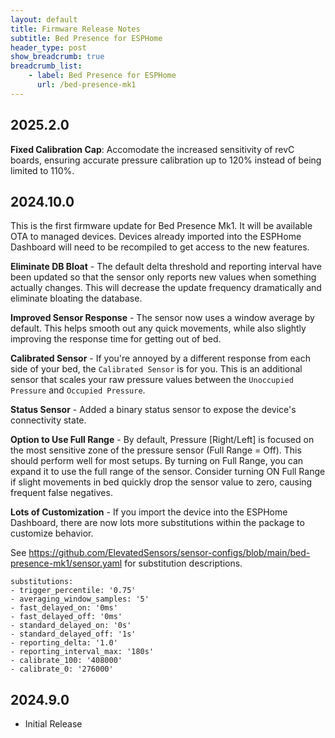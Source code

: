 ```yaml
---
layout: default
title: Firmware Release Notes
subtitle: Bed Presence for ESPHome
header_type: post
show_breadcrumb: true
breadcrumb_list:
    - label: Bed Presence for ESPHome
      url: /bed-presence-mk1
---
```


## 2025.2.0
**Fixed Calibration Cap**: Accomodate the increased sensitivity of revC boards, ensuring accurate pressure calibration up to
120% instead of being limited to 110%.

## 2024.10.0
This is the first firmware update for Bed Presence Mk1. It will be available OTA to managed devices. Devices already
imported into the ESPHome Dashboard will need to be recompiled to get access to the new features.

**Eliminate DB Bloat** - The default delta threshold and reporting interval have been updated so that the sensor only
reports new values when something actually changes. This will decrease the update frequency dramatically and eliminate
bloating the database.

**Improved Sensor Response** - The sensor now uses a window average by default. This helps smooth out any quick movements,
while also slightly improving the response time for getting out of bed.

**Calibrated Sensor** - If you're annoyed by a different response from each side of your bed, the `Calibrated Sensor` is for
you. This is an additional sensor that scales your raw pressure values between the `Unoccupied Pressure` and `Occupied
Pressure`.

**Status Sensor** - Added a binary status sensor to expose the device's connectivity state.

**Option to Use Full Range** - By default, Pressure [Right/Left] is focused on the most sensitive zone of the pressure
sensor (Full Range = Off). This should perform well for most setups. By turning on Full Range, you can expand it to use
the full range of the sensor. Consider turning ON Full Range if slight movements in bed quickly drop the sensor value to
zero, causing frequent false negatives.

**Lots of Customization** - If you import the device into the ESPHome Dashboard, there are now lots more substitutions
within the package to customize behavior.

See <a href="https://github.com/ElevatedSensors/sensor-configs/blob/main/bed-presence-mk1/sensor.yaml" target="_blank">https://github.com/ElevatedSensors/sensor-configs/blob/main/bed-presence-mk1/sensor.yaml</a> for substitution descriptions.

```
substitutions:
- trigger_percentile: '0.75'
- averaging_window_samples: '5'
- fast_delayed_on: '0ms'
- fast_delayed_off: '0ms'
- standard_delayed_on: '0s'
- standard_delayed_off: '1s'
- reporting_delta: '1.0'
- reporting_interval_max: '180s'
- calibrate_100: '408000'
- calibrate_0: '276000'
```

## 2024.9.0
- Initial Release

